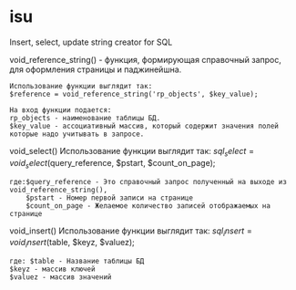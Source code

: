 # isu
Insert, select, update string creator for SQL

void_reference_string() - функция, формирующая справочный запрос, для оформления страницы и паджинейшна.

	Использование функции выглядит так:
	$reference = void_reference_string('rp_objects', $key_value);
 
	На вход функции подается: 
	rp_objects - наименование таблицы БД.
	$key_value - ассоциативный массив, который содержит значения полей которые надо учитывать в запросе. 

void_select()
	Использование функции выглядит так: 
	$sql_select = void_select($query_reference, $pstart, $count_on_page);
	
	где:$query_reference - Это справочный запрос полученный на выходе из void_reference_string(),
		$pstart - Номер первой записи на странице
		$count_on_page - Желаемое количество записей отображаемых на странице


void_insert()
	Использование функции выглядит так:
	$sql_insert = void_insert($table, $keyz, $valuez);	
	
	где: $table - Название таблицы БД
	$keyz - массив ключей
	$valuez - массив значений
	

